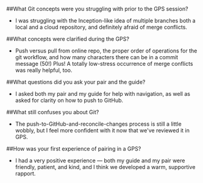 ##What Git concepts were you struggling with prior to the GPS session?
- I was struggling with the Inception-like idea of multiple branches both a local and a cloud repository, and definitely afraid of merge conflicts.

##What concepts were clarified during the GPS?
- Push versus pull from online repo, the proper order of operations for the git workflow, and how many characters there can be in a commit message (50!) Plus! A totally low-stress occurrence of merge conflicts was really helpful, too.

##What questions did you ask your pair and the guide?
- I asked both my pair and my guide for help with navigation, as well as asked for clarity on how to push to GitHub.

##What still confuses you about Git?
- The push-to-GitHub-and-reconcile-changes process is still a little wobbly, but I feel more confident with it now that we've reviewed it in GPS. 

##How was your first experience of pairing in a GPS?
- I had a very positive experience — both my guide and my pair were friendly, patient, and kind, and I think we developed a warm, supportive rapport.